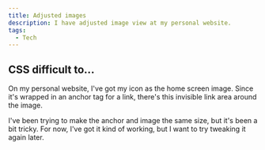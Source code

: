 ```yaml
---
title: Adjusted images
description: I have adjusted image view at my personal website.
tags:
  - Tech
---
```


## CSS difficult to...

On my personal website, I've got my icon as the home screen image.
Since it's wrapped in an anchor tag for a link, there's this invisible link area around the image.

I've been trying to make the anchor and image the same size, but it's been a bit tricky.
For now, I've got it kind of working, but I want to try tweaking it again later.
